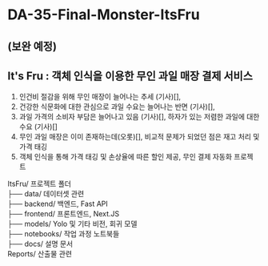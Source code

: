 # DA-35-Final-Monster-ItsFru

## (보완 예정)
## It's Fru : 객체 인식을 이용한 무인 과일 매장 결제 서비스
1. 인건비 절감을 위해 무인 매장이 늘어나는 추세 (기사)[],
2. 건강한 식문화에 대한 관심으로 과일 수요는 늘어나는 반면 (기사)[], 
3. 과일 가격의 소비자 부담은 늘어나고 있음 (기사)[], 하자가 있는 저렴한 과일에 대한 수요 (기사)[]
4. 무인 과일 매장은 이미 존재하는데(오롯)[], 비교적 문제가 되었던 점은 재고 처리 및 가격 태깅
5. 객체 인식을 통해 가격 태깅 및 손상율에 따른 할인 제공, 무인 결제 자동화 프로젝트

ItsFru/ 프로젝트 폴더 <br>
├── data/ 데이터셋 관련 <br>
├── backend/ 백엔드, Fast API <br>
├── frontend/ 프론트엔드, Next.JS <br>
├── models/ Yolo 및 기타 비전, 회귀 모델 <br>
├── notebooks/ 작업 과정 노트북들 <br>
├── docs/ 설명 문서 <br>
Reports/ 산출물 관련 <br>
